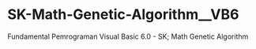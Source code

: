 # SK-Math-Genetic-Algorithm__VB6
Fundamental Pemrograman Visual Basic 6.0 - SK; Math Genetic Algorithm
